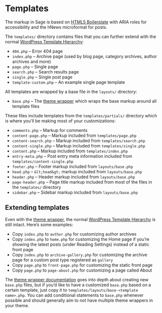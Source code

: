 # Templates

The markup in Sage is based on [HTML5 Boilerplate](http://html5boilerplate.com/) with ARIA roles for accessibility and the hNews microformat for posts.

The `templates/` directory contains files that you can further extend with the normal [WordPress Template Hierarchy](http://codex.wordpress.org/Template_Hierarchy):

- `404.php` – Error 404 page
- `index.php` – Archive page (used by blog page, category archives, author archives and more)
- `page.php` – Single page
- `search.php` – Search results page
- `single.php` – Single post page
- `template-custom.php` – An example single page template

All templates are wrapped by a base file in the `layouts/` directory:

- `base.php` – The [theme wrapper](wrapper.md) which wraps the base markup around all template files

These files include templates from the `templates/partials/` directory which is where you'll be making most of your customizations:

- `comments.php` – Markup for comments
- `content-page.php` – Markup included from `templates/page.php`
- `content-search.php` – Markup included from `templates/search.php`
- `content-single.php` – Markup included from `templates/single.php`
- `content.php` – Markup included from `templates/index.php`
- `entry-meta.php` – Post entry meta information included from `templates/content-single.php`
- `footer.php` – Footer markup included from `layouts/base.php`
- `head.php` – `&lt;head&gt;` markup included from `layouts/base.php`
- `header.php` – Header markup included from `layouts/base.php`
- `page-header.php` – Page title markup included from most of the files in the `templates/` directory
- `sidebar.php` – Sidebar markup included from `layouts/base.php`

## Extending templates

Even with the [theme wrapper](wrapper.md), the normal [WordPress Template Hierarchy](http://codex.wordpress.org/Template_Hierarchy) is still intact. Here’s some examples:

- Copy `index.php` to `author.php` for customizing author archives
- Copy `index.php` to `home.php` for customizing the Home page if you’re showing the latest posts (under Reading Settings) instead of a static front page
- Copy `index.php` to `archive-gallery.php` for customizing the archive page for a custom post type registered as `gallery`
- Copy `page.php` to `front-page.php` for customizing the static front page
- Copy `page.php` to `page-about.php` for customizing a page called About

The [theme wrapper documentation](wrapper.md) goes into depth about creating new `base.php` files, but if you’d like to have a customized `base.php` based on a certain template, just copy it to `templates/layouts/base-<template name>.php`. You can add conditional statements to `base.php` whenever possible and should generally aim to not have multiple theme wrappers in your theme.
